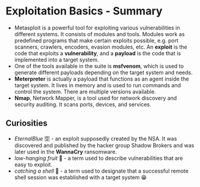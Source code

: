 # Exploitation Basics - Summary

- Metasploit is a powerful tool for exploiting various vulnerabilities in different systems. It consists of modules and tools. Modules work as predefined programs that make certain exploits possible, e.g. port scanners, crawlers, encoders, evasion modules, etc. An **exploit** is the code that exploits a **vulnerability**, and a **payload** is the code that is implemented into a target system.
- One of the tools available in the suite is **msfvenom**, which is used to generate different payloads depending on the target system and needs.
- **Meterpreter** is actually a payload that functions as an agent inside the target system. It lives in memory and is used to run commands and control the system. There are multiple versions available.
- **Nmap**, Network Mapper, is a tool used for network discovery and security auditing. It scans ports, devices, and services.

## Curiosities  
- _EternalBlue_ 🈳 - an exploit supposedly created by the NSA. It was discovered and published by the hacker group Shadow Brokers and was later used in the **WannaCry** ransomware.
- _low-hanging fruit_ 🍇 - a term used to describe vulnerabilities that are easy to exploit.
- _catching a shell_ 🐢 - a term used to designate that a successful remote shell session was established with a target system 😁